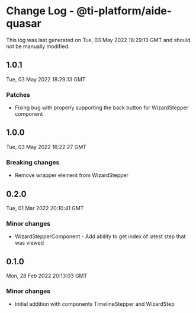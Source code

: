 # Change Log - @ti-platform/aide-quasar

This log was last generated on Tue, 03 May 2022 18:29:13 GMT and should not be manually modified.

## 1.0.1
Tue, 03 May 2022 18:29:13 GMT

### Patches

- Fixing bug with properly supporting the back button for WizardStepper component

## 1.0.0
Tue, 03 May 2022 16:22:27 GMT

### Breaking changes

- Remove wrapper element from WizardStepper

## 0.2.0
Tue, 01 Mar 2022 20:10:41 GMT

### Minor changes

- WizardStepperComponent - Add ability to get index of latest step that was viewed

## 0.1.0
Mon, 28 Feb 2022 20:13:03 GMT

### Minor changes

- Initial addition with components TimelineStepper and WizardStep

